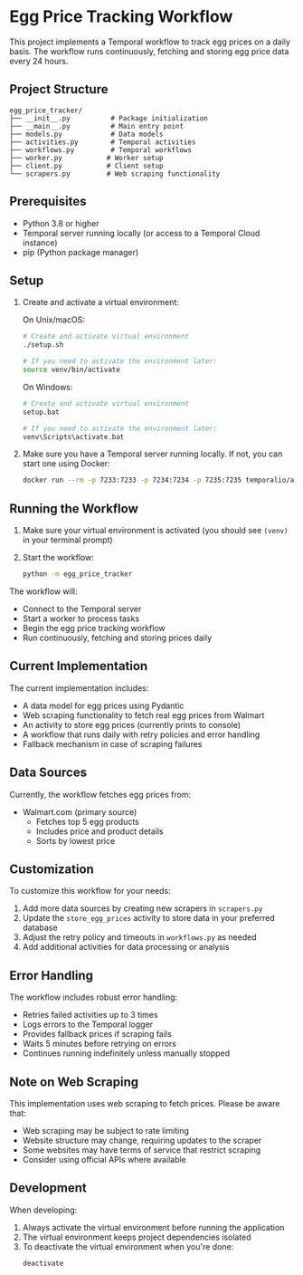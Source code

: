 # Egg Price Tracking Workflow

This project implements a Temporal workflow to track egg prices on a daily basis. The workflow runs continuously, fetching and storing egg price data every 24 hours.

## Project Structure

```
egg_price_tracker/
├── __init__.py          # Package initialization
├── __main__.py          # Main entry point
├── models.py            # Data models
├── activities.py        # Temporal activities
├── workflows.py         # Temporal workflows
├── worker.py           # Worker setup
├── client.py           # Client setup
└── scrapers.py         # Web scraping functionality
```

## Prerequisites

- Python 3.8 or higher
- Temporal server running locally (or access to a Temporal Cloud instance)
- pip (Python package manager)

## Setup

1. Create and activate a virtual environment:

   On Unix/macOS:
   ```bash
   # Create and activate virtual environment
   ./setup.sh
   
   # If you need to activate the environment later:
   source venv/bin/activate
   ```

   On Windows:
   ```bash
   # Create and activate virtual environment
   setup.bat
   
   # If you need to activate the environment later:
   venv\Scripts\activate.bat
   ```

2. Make sure you have a Temporal server running locally. If not, you can start one using Docker:
   ```bash
   docker run --rm -p 7233:7233 -p 7234:7234 -p 7235:7235 temporalio/auto-setup:1.22.3
   ```

## Running the Workflow

1. Make sure your virtual environment is activated (you should see `(venv)` in your terminal prompt)

2. Start the workflow:
   ```bash
   python -m egg_price_tracker
   ```

The workflow will:
- Connect to the Temporal server
- Start a worker to process tasks
- Begin the egg price tracking workflow
- Run continuously, fetching and storing prices daily

## Current Implementation

The current implementation includes:
- A data model for egg prices using Pydantic
- Web scraping functionality to fetch real egg prices from Walmart
- An activity to store egg prices (currently prints to console)
- A workflow that runs daily with retry policies and error handling
- Fallback mechanism in case of scraping failures

## Data Sources

Currently, the workflow fetches egg prices from:
- Walmart.com (primary source)
  - Fetches top 5 egg products
  - Includes price and product details
  - Sorts by lowest price

## Customization

To customize this workflow for your needs:

1. Add more data sources by creating new scrapers in `scrapers.py`
2. Update the `store_egg_prices` activity to store data in your preferred database
3. Adjust the retry policy and timeouts in `workflows.py` as needed
4. Add additional activities for data processing or analysis

## Error Handling

The workflow includes robust error handling:
- Retries failed activities up to 3 times
- Logs errors to the Temporal logger
- Provides fallback prices if scraping fails
- Waits 5 minutes before retrying on errors
- Continues running indefinitely unless manually stopped

## Note on Web Scraping

This implementation uses web scraping to fetch prices. Please be aware that:
- Web scraping may be subject to rate limiting
- Website structure may change, requiring updates to the scraper
- Some websites may have terms of service that restrict scraping
- Consider using official APIs where available

## Development

When developing:
1. Always activate the virtual environment before running the application
2. The virtual environment keeps project dependencies isolated
3. To deactivate the virtual environment when you're done:
   ```bash
   deactivate
   ``` 